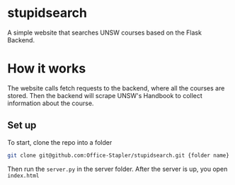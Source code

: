 # stupidsearch
A simple website that searches UNSW courses based on the Flask Backend.

# How it works
The website calls fetch requests to the backend, where all the courses are stored. Then the backend will scrape UNSW's Handbook to collect
information about the course.

## Set up
To start, clone the repo into a folder
```sh
git clone git@github.com:Office-Stapler/stupidsearch.git {folder name}
```
Then run the `server.py` in the server folder.
After the server is up, you open `index.html`
